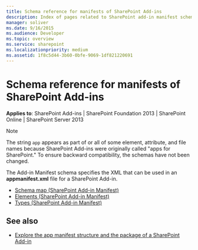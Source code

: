 ```yaml
---
title: Schema reference for manifests of SharePoint Add-ins
description: Index of pages related to SharePoint add-in manifest schemas.
manager: soliver
ms.date: 9/16/2015
ms.audience: Developer
ms.topic: overview
ms.service: sharepoint
ms.localizationpriority: medium
ms.assetid: 1f8c5d44-3b60-0bfe-9069-1df821220691
---
```


# Schema reference for manifests of SharePoint Add-ins

**Applies to**: SharePoint Add-ins | SharePoint Foundation 2013 | SharePoint Online | SharePoint Server 2013

> [!NOTE]
> The string `app` appears as part of or all of some element, attribute, and file names because SharePoint Add-ins were originally called "apps for SharePoint." To ensure backward compatibility, the schemas have not been changed.

The Add-in Manifest schema specifies the XML that can be used in an **appmanifest.xml** file for a SharePoint Add-in.

- [Schema map (SharePoint Add-in Manifest)](schema-map-sharepoint-add-in-manifest.md)
- [Elements (SharePoint Add-in Manifest)](elements-sharepoint-add-in-manifest.md)
- [Types (SharePoint Add-in Manifest)](types-sharepoint-add-in-manifest.md)

## See also

- [Explore the app manifest structure and the package of a SharePoint Add-in](../sp-add-ins/explore-the-app-manifest-structure-and-the-package-of-a-sharepoint-add-in.md)
